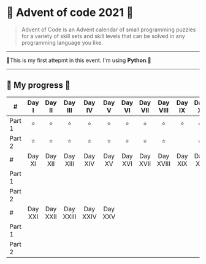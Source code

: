 # :santa: Advent of code 2021 :santa:

>Advent of Code is an Advent calendar of small programming puzzles for a variety of skill sets and skill levels that can be solved in any programming language you like.

---

:christmas_tree:This is my first attepmt in this event. I'm using **Python**.:christmas_tree:

---

## :gift: My progress :gift:

| #          |Day I|Day II|Day III|Day IV| Day V|Day VI|Day VII|Day VIII|Day IX|Day X|
| ---------- |:----:|:----:|:----:|:----:|:----:|:----:|:----:|:----:|:----:|:----:|
| Part 1     | ⭐ | ⭐ | ⭐ | ⭐ | ⭐ | ⭐ | ⭐ | ⭐ | ⭐ |⭐ |
| Part 2     | ⭐ | ⭐ | ⭐ | ⭐ | ⭐ | ⭐ | ⭐ | ⭐ |   | ⭐ |
| #          |Day XI|Day XII|Day XIII|Day XIV| Day XV|Day XVI|Day XVII|Day XVIII|Day XIX|Day XX|
| Part 1     |  |  |  |  |  |  |  |  |  | |
| Part 2     |  |  |  |  |  |  |  |  |  | |
| #          |Day XXI|Day XXII|Day XXIII|Day XXIV| Day XXV|
| Part 1     |  |  |  |  |  |
| Part 2     |  |  |  |  |  |
